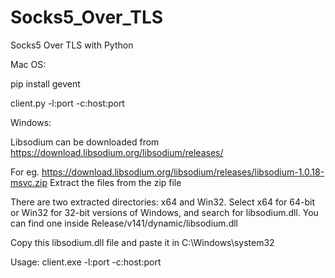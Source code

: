 # Socks5_Over_TLS
Socks5 Over TLS with Python

Mac OS:

pip install gevent

client.py -l:port -c:host:port

Windows:

Libsodium can be downloaded from https://download.libsodium.org/libsodium/releases/

For eg. https://download.libsodium.org/libsodium/releases/libsodium-1.0.18-msvc.zip
Extract the files from the zip file

There are two extracted directories: x64 and Win32. Select x64 for 64-bit or Win32 for 32-bit versions of Windows, and search for libsodium.dll. You can find one inside Release/v141/dynamic/libsodium.dll

Copy this libsodium.dll file and paste it in C:\Windows\system32


Usage: client.exe -l:port -c:host:port
